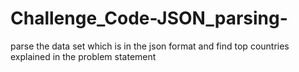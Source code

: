 # Challenge_Code-JSON_parsing-
parse the data set which is in the json format and find top countries explained in the problem statement
